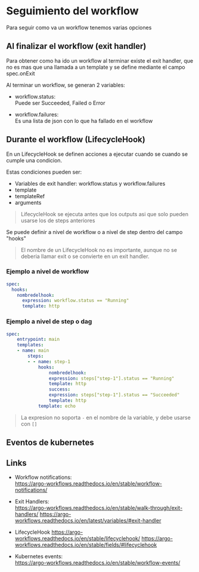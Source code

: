 # Seguimiento del workflow

Para seguir como va un workflow tenemos varias opciones

## Al finalizar el workflow (exit handler)

Para obtener como ha ido un workflow al terminar existe el exit handler, que no es mas que una llamada a un template y se define mediante el campo spec.onExit

Al terminar un workflow, se generan 2 variables:

- workflow.status:  
Puede ser Succeeded, Failed o Error

- workflow.failures:  
Es una lista de json con lo que ha fallado en el workflow

## Durante el workflow (LifecycleHook)

En un LifecycleHook se definen acciones a ejecutar cuando se cuando se cumple una condicion.

Estas condiciones pueden ser:

- Variables de exit handler: workflow.status y workflow.failures
- template
- templateRef
- arguments

> LifecycleHook se ejecuta antes que los outputs asi que solo pueden usarse los de steps anteriores

Se puede definir a nivel de workflow o a nivel de step dentro del campo "hooks"

> El nombre de un LifecycleHook no es importante, aunque no se deberia llamar exit o se convierte en un exit handler.

### Ejemplo a nivel de workflow

```yaml
spec:
  hooks:
    nombredelhook:
      expression: workflow.status == "Running"
      template: http
```

### Ejemplo a nivel de step o dag

```yaml
spec:
    entrypoint: main
    templates:
    - name: main
        steps:
        - - name: step-1
            hooks:
                nombredelhook:
                expression: steps["step-1"].status == "Running"
                template: http
                success:
                expression: steps["step-1"].status == "Succeeded"
                template: http
            template: echo
```

> La expresion no soporta `-` en el nombre de la variable, y debe usarse con `[]`

## Eventos de kubernetes

## Links

- Workflow notifications:  
<https://argo-workflows.readthedocs.io/en/stable/workflow-notifications/>

- Exit Handlers:  
<https://argo-workflows.readthedocs.io/en/stable/walk-through/exit-handlers/>
<https://argo-workflows.readthedocs.io/en/latest/variables/#exit-handler>

- LifecycleHook
<https://argo-workflows.readthedocs.io/en/stable/lifecyclehook/>
<https://argo-workflows.readthedocs.io/en/stable/fields/#lifecyclehook>

- Kubernetes events:  
<https://argo-workflows.readthedocs.io/en/stable/workflow-events/>
